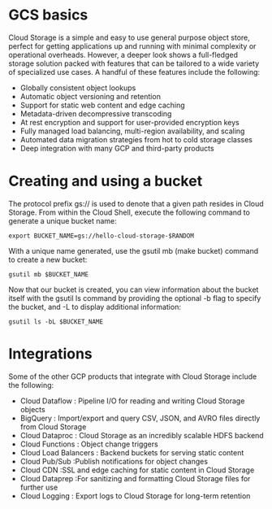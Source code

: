 # GCS basics

Cloud Storage is a simple and easy to use general purpose object store, perfect for getting applications up and running with minimal complexity or operational overheads. However, a deeper look shows a full-fledged storage solution packed with features that can be tailored to a wide variety of specialized use cases. A handful of these features include the following:

* Globally consistent object lookups
* Automatic object versioning and retention
* Support for static web content and edge caching
* Metadata-driven decompressive transcoding
* At rest encryption and support for user-provided encryption keys
* Fully managed load balancing, multi-region availability, and scaling
* Automated data migration strategies from hot to cold storage classes
* Deep integration with many GCP and third-party products


# Creating and using a bucket

The protocol prefix gs:// is used to denote that a given path resides in Cloud Storage. From within the Cloud Shell, execute the following command to generate a unique bucket name:

```
export BUCKET_NAME=gs://hello-cloud-storage-$RANDOM
```

With a unique name generated, use the gsutil mb (make bucket) command to create a new bucket:

```
gsutil mb $BUCKET_NAME
```

Now that our bucket is created, you can view information about the bucket itself with the gsutil ls command by providing the optional -b flag to specify the bucket, and -L to display additional information:

```
gsutil ls -bL $BUCKET_NAME
```

# Integrations

Some of the other GCP products that integrate with Cloud Storage include the following:

* Cloud Dataflow : Pipeline I/O for reading and writing Cloud Storage objects
* BigQuery : Import/export and query CSV, JSON, and AVRO files directly from Cloud Storage
* Cloud Dataproc : Cloud Storage as an incredibly scalable HDFS backend
* Cloud Functions : Object change triggers
* Cloud Load Balancers : Backend buckets for serving static content
* Cloud Pub/Sub :Publish notifications for object changes
* Cloud CDN :SSL and edge caching for static content in Cloud Storage
* Cloud Dataprep :For sanitizing and formatting Cloud Storage files for further use
* Cloud Logging : Export logs to Cloud Storage for long-term retention

 
